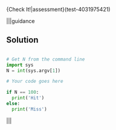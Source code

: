 
{Check It!|assessment}(test-4031975421)

|||guidance
## Solution
```python

# Get N from the command line
import sys
N = int(sys.argv[1])

# Your code goes here

if N == 100:
  print('Hit')
else:
  print('Miss')
```
|||